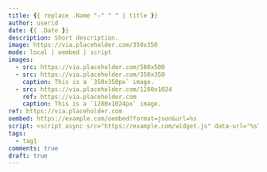 ```yaml
---
title: {{ replace .Name "-" " " | title }}
author: userid
date: {{ .Date }}
description: Short description.
image: https://via.placeholder.com/350x350
mode: local | oembed | script
images:
  - src: https://via.placeholder.com/500x500
  - src: https://via.placeholder.com/350x350
    caption: This is a `350x350px` image.
  - src: https://via.placeholder.com/1280x1024
    ref: https://via.placeholder.com
    caption: This is a `1280x1024px` image.
ref: https://via.placeholder.com
oembed: https://example.com/oembed?format=json&url=%s
script: <script async src="https://example.com/widget.js" data-url="%s"></script>
tags:
  - tag1
comments: true
draft: true
---
```



